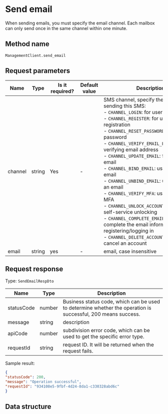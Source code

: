 # Send email

<!--
Warning ⚠️:
Do not modify this document directly,
https://github.com/Authing/authing-docs-factory
Use this project to generate
-->

<LastUpdated />

When sending emails, you must specify the email channel. Each mailbox can only send once in the same channel within one minute.

## Method name

`ManagementClient.send_email`

## Request parameters

| Name | Type | <div style="width:80px">Is it required?</div> | <div style="width:60px">Default value</div> | <div style="width:300px">Description</div> | <div style="width:200px">Sample value</div> |
| ---- | ---- | ---- | ---- | ---- | ---- |
| channel | string | Yes | - | SMS channel, specify the purpose of sending this SMS:<br>- `CHANNEL_LOGIN`: for user login<br>- `CHANNEL_REGISTER`: for user registration<br>- `CHANNEL_RESET_PASSWORD`: for resetting password<br>- `CHANNEL_VERIFY_EMAIL_LINK`: for verifying email address<br>- `CHANNEL_UPDATE_EMAIL`: for modifying email<br>- `CHANNEL_BIND_EMAIL`: used to bind an email<br>- `CHANNEL_UNBIND_EMAIL`: used to unbind an email<br>- `CHANNEL_VERIFY_MFA`: used to verify MFA<br>- `CHANNEL_UNLOCK_ACCOUNT`: used for self-service unlocking<br>- `CHANNEL_COMPLETE_EMAIL`: used to complete the email information when registering/logging in <br>- `CHANNEL_DELETE_ACCOUNT`: used to cancel an account<br> | `CHANNEL_LOGIN` |
| email | string | yes | - | email, case insensitive | `test@example.com` |

## Request response

Type: `SendEmailRespDto`

| Name | Type | Description |
| ---- | ---- | ---- |
| statusCode | number | Business status code, which can be used to determine whether the operation is successful, 200 means success. |
| message | string | description |
| apiCode | number | subdivision error code, which can be used to get the specific error type. |
| requestId | string | request ID. It will be returned when the request fails. |

Sample result:

```json
{
"statusCode": 200,
"message": "Operation successful",
"requestId": "934108e5-9fbf-4d24-8da1-c330328abd6c"
}
```

## Data structure